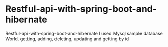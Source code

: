 # Restful-api-with-spring-boot-and-hibernate
 Restful-api-with-spring-boot-and-hibernate 
I used Mysql sample database World. 
getting, adding, deleting, updating and getting by id
